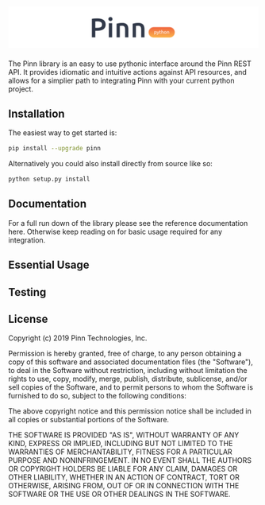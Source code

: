 ![Pinn Python Library](docs/_static/pinn-python-logo.png?raw=true)
------------------------------------------------------------------

The Pinn library is an easy to use pythonic interface around the Pinn REST API. It provides
idiomatic and intuitive actions against API resources, and allows for a simplier path to 
integrating Pinn with your current python project.

## Installation

The easiest way to get started is:
```bash
pip install --upgrade pinn
```

Alternatively you could also install directly from source like so:
```bash
python setup.py install
```

## Documentation

For a full run down of the library please see the reference documentation here. Otherwise keep reading on for basic usage required for any integration.

## Essential Usage

## Testing

## License

Copyright (c) 2019 Pinn Technologies, Inc.

Permission is hereby granted, free of charge, to any person obtaining a copy
of this software and associated documentation files (the "Software"), to deal
in the Software without restriction, including without limitation the rights to
use, copy, modify, merge, publish, distribute, sublicense, and/or sell copies
of the Software, and to permit persons to whom the Software is furnished to do
so, subject to the following conditions:

The above copyright notice and this permission notice shall be included in all
copies or substantial portions of the Software.

THE SOFTWARE IS PROVIDED "AS IS", WITHOUT WARRANTY OF ANY KIND, EXPRESS OR
IMPLIED, INCLUDING BUT NOT LIMITED TO THE WARRANTIES OF MERCHANTABILITY,
FITNESS FOR A PARTICULAR PURPOSE AND NONINFRINGEMENT. IN NO EVENT SHALL THE
AUTHORS OR COPYRIGHT HOLDERS BE LIABLE FOR ANY CLAIM, DAMAGES OR OTHER
LIABILITY, WHETHER IN AN ACTION OF CONTRACT, TORT OR OTHERWISE, ARISING FROM,
OUT OF OR IN CONNECTION WITH THE SOFTWARE OR THE USE OR OTHER DEALINGS IN THE
SOFTWARE.
